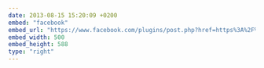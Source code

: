 ```yaml
---
date: 2013-08-15 15:20:09 +0200
embed: "facebook"
embed_url: "https://www.facebook.com/plugins/post.php?href=https%3A%2F%2Fwww.facebook.com%2Fphoto.php%3Ffbid%3D10151689381024865%26set%3Da.10150382045299865.355740.580174864%26type%3D3&width=500"
embed_width: 500
embed_height: 588
type: "right"
---
```



